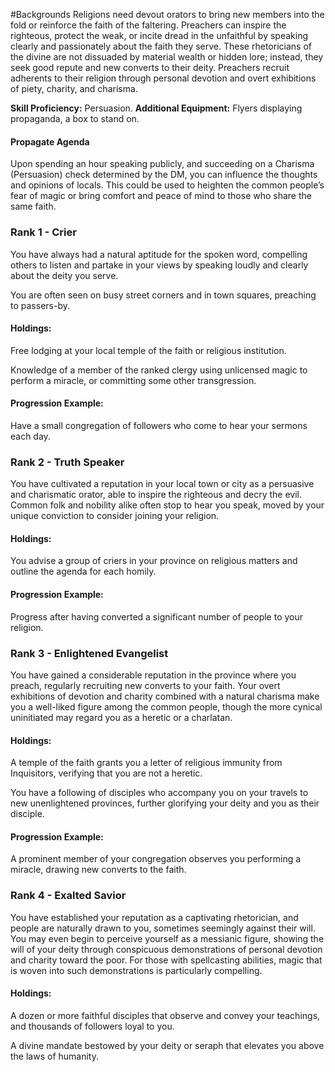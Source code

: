 #Backgrounds
Religions need devout orators to bring new members into the fold or reinforce the faith of the faltering. Preachers can inspire the righteous, protect the weak, or incite dread in the unfaithful by speaking clearly and passionately about the faith they serve. These rhetoricians of the divine are not dissuaded by material wealth or hidden lore; instead, they seek good repute and new converts to their deity. Preachers recruit adherents to their religion through personal devotion and overt exhibitions of piety, charity, and charisma.

**Skill Proficiency:** Persuasion.
**Additional Equipment:** Flyers displaying propaganda, a box to stand on.

#### Propagate Agenda
Upon spending an hour speaking publicly, and succeeding on a Charisma (Persuasion) check determined by the DM, you can influence the thoughts and opinions of locals. This could be used to heighten the common people’s fear of magic or bring comfort and peace of mind to those who share the same faith.

### Rank 1 - Crier
You have always had a natural aptitude for the spoken word, compelling others to listen and partake in your views by speaking loudly and clearly about the deity you serve.

You are often seen on busy street corners and in town squares, preaching to passers-by.

#### Holdings:
Free lodging at your local temple of the faith or religious institution.

Knowledge of a member of the ranked clergy using unlicensed magic to perform a miracle, or committing some other transgression.

#### Progression Example:
Have a small congregation of followers who come to hear your sermons each day.

### Rank 2 - Truth Speaker
You have cultivated a reputation in your local town or city as a persuasive and charismatic orator, able to inspire the righteous and decry the evil. Common folk and nobility alike often stop to hear you speak, moved by your unique conviction to consider joining your religion.

#### Holdings:
You advise a group of criers in your province on religious matters and outline the agenda for each homily.

#### Progression Example:
Progress after having converted a significant number of people to your religion.

### Rank 3 - Enlightened Evangelist
You have gained a considerable reputation in the province where you preach, regularly recruiting new converts to your faith. Your overt exhibitions of devotion and charity combined with a natural charisma make you a well-liked figure among the common people, though the more cynical uninitiated may regard you as a heretic or a charlatan.

#### Holdings:
A temple of the faith grants you a letter of religious immunity from Inquisitors, verifying that you are not a heretic.

You have a following of disciples who accompany you on your travels to new unenlightened provinces, further glorifying your deity and you as their disciple.

#### Progression Example:
A prominent member of your congregation observes you performing a miracle, drawing new converts to the faith.

### Rank 4 - Exalted Savior
You have established your reputation as a captivating rhetorician, and people are naturally drawn to you, sometimes seemingly against their will. You may even begin to perceive yourself as a messianic figure, showing the will of your deity through conspicuous demonstrations of personal devotion and charity toward the poor. For those with spellcasting abilities, magic that is woven into such demonstrations is particularly compelling.

#### Holdings:
A dozen or more faithful disciples that observe and convey your teachings, and thousands of followers loyal to you.

A divine mandate bestowed by your deity or seraph that elevates you above the laws of humanity.
